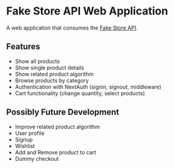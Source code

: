 # Fake Store API Web Application

A web application that consumes the [Fake Store API](https://fakestoreapi.com).

## Features

- Show all products
- Show single product details
- Show related product algorithm
- Browse products by category
- Authentication with NextAuth (signin, signout, middleware)
- Cart functionality (change quantity, select products)

## Possibly Future Development

- Improve related product algorithm
- User profile
- Signup
- Wishlist
- Add and Remove product to cart
- Dummy checkout